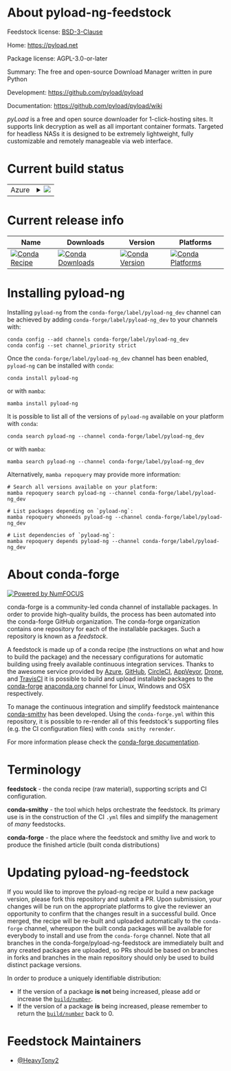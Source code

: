 About pyload-ng-feedstock
=========================

Feedstock license: [BSD-3-Clause](https://github.com/conda-forge/pyload-ng-feedstock/blob/main/LICENSE.txt)

Home: https://pyload.net

Package license: AGPL-3.0-or-later

Summary: The free and open-source Download Manager written in pure Python

Development: https://github.com/pyload/pyload

Documentation: https://github.com/pyload/pyload/wiki

*pyLoad* is a free and open source downloader for 1-click-hosting sites.
It supports link decryption as well as all important container formats.
Targeted for headless NASs it is designed to be extremely lightweight,
fully customizable and remotely manageable via web interface.


Current build status
====================


<table>
    
  <tr>
    <td>Azure</td>
    <td>
      <details>
        <summary>
          <a href="https://dev.azure.com/conda-forge/feedstock-builds/_build/latest?definitionId=16152&branchName=main">
            <img src="https://dev.azure.com/conda-forge/feedstock-builds/_apis/build/status/pyload-ng-feedstock?branchName=main">
          </a>
        </summary>
        <table>
          <thead><tr><th>Variant</th><th>Status</th></tr></thead>
          <tbody><tr>
              <td>linux_64_python3.10.____cpython</td>
              <td>
                <a href="https://dev.azure.com/conda-forge/feedstock-builds/_build/latest?definitionId=16152&branchName=main">
                  <img src="https://dev.azure.com/conda-forge/feedstock-builds/_apis/build/status/pyload-ng-feedstock?branchName=main&jobName=linux&configuration=linux%20linux_64_python3.10.____cpython" alt="variant">
                </a>
              </td>
            </tr><tr>
              <td>linux_64_python3.11.____cpython</td>
              <td>
                <a href="https://dev.azure.com/conda-forge/feedstock-builds/_build/latest?definitionId=16152&branchName=main">
                  <img src="https://dev.azure.com/conda-forge/feedstock-builds/_apis/build/status/pyload-ng-feedstock?branchName=main&jobName=linux&configuration=linux%20linux_64_python3.11.____cpython" alt="variant">
                </a>
              </td>
            </tr><tr>
              <td>linux_64_python3.9.____cpython</td>
              <td>
                <a href="https://dev.azure.com/conda-forge/feedstock-builds/_build/latest?definitionId=16152&branchName=main">
                  <img src="https://dev.azure.com/conda-forge/feedstock-builds/_apis/build/status/pyload-ng-feedstock?branchName=main&jobName=linux&configuration=linux%20linux_64_python3.9.____cpython" alt="variant">
                </a>
              </td>
            </tr><tr>
              <td>osx_64_python3.10.____cpython</td>
              <td>
                <a href="https://dev.azure.com/conda-forge/feedstock-builds/_build/latest?definitionId=16152&branchName=main">
                  <img src="https://dev.azure.com/conda-forge/feedstock-builds/_apis/build/status/pyload-ng-feedstock?branchName=main&jobName=osx&configuration=osx%20osx_64_python3.10.____cpython" alt="variant">
                </a>
              </td>
            </tr><tr>
              <td>osx_64_python3.11.____cpython</td>
              <td>
                <a href="https://dev.azure.com/conda-forge/feedstock-builds/_build/latest?definitionId=16152&branchName=main">
                  <img src="https://dev.azure.com/conda-forge/feedstock-builds/_apis/build/status/pyload-ng-feedstock?branchName=main&jobName=osx&configuration=osx%20osx_64_python3.11.____cpython" alt="variant">
                </a>
              </td>
            </tr><tr>
              <td>osx_64_python3.9.____cpython</td>
              <td>
                <a href="https://dev.azure.com/conda-forge/feedstock-builds/_build/latest?definitionId=16152&branchName=main">
                  <img src="https://dev.azure.com/conda-forge/feedstock-builds/_apis/build/status/pyload-ng-feedstock?branchName=main&jobName=osx&configuration=osx%20osx_64_python3.9.____cpython" alt="variant">
                </a>
              </td>
            </tr><tr>
              <td>osx_arm64_python3.10.____cpython</td>
              <td>
                <a href="https://dev.azure.com/conda-forge/feedstock-builds/_build/latest?definitionId=16152&branchName=main">
                  <img src="https://dev.azure.com/conda-forge/feedstock-builds/_apis/build/status/pyload-ng-feedstock?branchName=main&jobName=osx&configuration=osx%20osx_arm64_python3.10.____cpython" alt="variant">
                </a>
              </td>
            </tr><tr>
              <td>osx_arm64_python3.11.____cpython</td>
              <td>
                <a href="https://dev.azure.com/conda-forge/feedstock-builds/_build/latest?definitionId=16152&branchName=main">
                  <img src="https://dev.azure.com/conda-forge/feedstock-builds/_apis/build/status/pyload-ng-feedstock?branchName=main&jobName=osx&configuration=osx%20osx_arm64_python3.11.____cpython" alt="variant">
                </a>
              </td>
            </tr><tr>
              <td>osx_arm64_python3.9.____cpython</td>
              <td>
                <a href="https://dev.azure.com/conda-forge/feedstock-builds/_build/latest?definitionId=16152&branchName=main">
                  <img src="https://dev.azure.com/conda-forge/feedstock-builds/_apis/build/status/pyload-ng-feedstock?branchName=main&jobName=osx&configuration=osx%20osx_arm64_python3.9.____cpython" alt="variant">
                </a>
              </td>
            </tr><tr>
              <td>win_64_python3.10.____cpython</td>
              <td>
                <a href="https://dev.azure.com/conda-forge/feedstock-builds/_build/latest?definitionId=16152&branchName=main">
                  <img src="https://dev.azure.com/conda-forge/feedstock-builds/_apis/build/status/pyload-ng-feedstock?branchName=main&jobName=win&configuration=win%20win_64_python3.10.____cpython" alt="variant">
                </a>
              </td>
            </tr><tr>
              <td>win_64_python3.11.____cpython</td>
              <td>
                <a href="https://dev.azure.com/conda-forge/feedstock-builds/_build/latest?definitionId=16152&branchName=main">
                  <img src="https://dev.azure.com/conda-forge/feedstock-builds/_apis/build/status/pyload-ng-feedstock?branchName=main&jobName=win&configuration=win%20win_64_python3.11.____cpython" alt="variant">
                </a>
              </td>
            </tr><tr>
              <td>win_64_python3.9.____cpython</td>
              <td>
                <a href="https://dev.azure.com/conda-forge/feedstock-builds/_build/latest?definitionId=16152&branchName=main">
                  <img src="https://dev.azure.com/conda-forge/feedstock-builds/_apis/build/status/pyload-ng-feedstock?branchName=main&jobName=win&configuration=win%20win_64_python3.9.____cpython" alt="variant">
                </a>
              </td>
            </tr>
          </tbody>
        </table>
      </details>
    </td>
  </tr>
</table>

Current release info
====================

| Name | Downloads | Version | Platforms |
| --- | --- | --- | --- |
| [![Conda Recipe](https://img.shields.io/badge/recipe-pyload--ng-green.svg)](https://anaconda.org/conda-forge/pyload-ng) | [![Conda Downloads](https://img.shields.io/conda/dn/conda-forge/pyload-ng.svg)](https://anaconda.org/conda-forge/pyload-ng) | [![Conda Version](https://img.shields.io/conda/vn/conda-forge/pyload-ng.svg)](https://anaconda.org/conda-forge/pyload-ng) | [![Conda Platforms](https://img.shields.io/conda/pn/conda-forge/pyload-ng.svg)](https://anaconda.org/conda-forge/pyload-ng) |

Installing pyload-ng
====================

Installing `pyload-ng` from the `conda-forge/label/pyload-ng_dev` channel can be achieved by adding `conda-forge/label/pyload-ng_dev` to your channels with:

```
conda config --add channels conda-forge/label/pyload-ng_dev
conda config --set channel_priority strict
```

Once the `conda-forge/label/pyload-ng_dev` channel has been enabled, `pyload-ng` can be installed with `conda`:

```
conda install pyload-ng
```

or with `mamba`:

```
mamba install pyload-ng
```

It is possible to list all of the versions of `pyload-ng` available on your platform with `conda`:

```
conda search pyload-ng --channel conda-forge/label/pyload-ng_dev
```

or with `mamba`:

```
mamba search pyload-ng --channel conda-forge/label/pyload-ng_dev
```

Alternatively, `mamba repoquery` may provide more information:

```
# Search all versions available on your platform:
mamba repoquery search pyload-ng --channel conda-forge/label/pyload-ng_dev

# List packages depending on `pyload-ng`:
mamba repoquery whoneeds pyload-ng --channel conda-forge/label/pyload-ng_dev

# List dependencies of `pyload-ng`:
mamba repoquery depends pyload-ng --channel conda-forge/label/pyload-ng_dev
```


About conda-forge
=================

[![Powered by
NumFOCUS](https://img.shields.io/badge/powered%20by-NumFOCUS-orange.svg?style=flat&colorA=E1523D&colorB=007D8A)](https://numfocus.org)

conda-forge is a community-led conda channel of installable packages.
In order to provide high-quality builds, the process has been automated into the
conda-forge GitHub organization. The conda-forge organization contains one repository
for each of the installable packages. Such a repository is known as a *feedstock*.

A feedstock is made up of a conda recipe (the instructions on what and how to build
the package) and the necessary configurations for automatic building using freely
available continuous integration services. Thanks to the awesome service provided by
[Azure](https://azure.microsoft.com/en-us/services/devops/), [GitHub](https://github.com/),
[CircleCI](https://circleci.com/), [AppVeyor](https://www.appveyor.com/),
[Drone](https://cloud.drone.io/welcome), and [TravisCI](https://travis-ci.com/)
it is possible to build and upload installable packages to the
[conda-forge](https://anaconda.org/conda-forge) [anaconda.org](https://anaconda.org/)
channel for Linux, Windows and OSX respectively.

To manage the continuous integration and simplify feedstock maintenance
[conda-smithy](https://github.com/conda-forge/conda-smithy) has been developed.
Using the ``conda-forge.yml`` within this repository, it is possible to re-render all of
this feedstock's supporting files (e.g. the CI configuration files) with ``conda smithy rerender``.

For more information please check the [conda-forge documentation](https://conda-forge.org/docs/).

Terminology
===========

**feedstock** - the conda recipe (raw material), supporting scripts and CI configuration.

**conda-smithy** - the tool which helps orchestrate the feedstock.
                   Its primary use is in the construction of the CI ``.yml`` files
                   and simplify the management of *many* feedstocks.

**conda-forge** - the place where the feedstock and smithy live and work to
                  produce the finished article (built conda distributions)


Updating pyload-ng-feedstock
============================

If you would like to improve the pyload-ng recipe or build a new
package version, please fork this repository and submit a PR. Upon submission,
your changes will be run on the appropriate platforms to give the reviewer an
opportunity to confirm that the changes result in a successful build. Once
merged, the recipe will be re-built and uploaded automatically to the
`conda-forge` channel, whereupon the built conda packages will be available for
everybody to install and use from the `conda-forge` channel.
Note that all branches in the conda-forge/pyload-ng-feedstock are
immediately built and any created packages are uploaded, so PRs should be based
on branches in forks and branches in the main repository should only be used to
build distinct package versions.

In order to produce a uniquely identifiable distribution:
 * If the version of a package **is not** being increased, please add or increase
   the [``build/number``](https://docs.conda.io/projects/conda-build/en/latest/resources/define-metadata.html#build-number-and-string).
 * If the version of a package **is** being increased, please remember to return
   the [``build/number``](https://docs.conda.io/projects/conda-build/en/latest/resources/define-metadata.html#build-number-and-string)
   back to 0.

Feedstock Maintainers
=====================

* [@HeavyTony2](https://github.com/HeavyTony2/)


